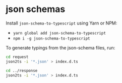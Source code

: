 # json schemas

Install `json-schema-to-typescript` using Yarn or NPM:
- `yarn global add json-schema-to-typescript`
- `npm i -g json-schema-to-typescript`

To generate typings from the json-schema files, run:

```bash
cd request
json2ts -i '*.json' > index.d.ts

cd ../response
json2ts -i '*.json' > index.d.ts
```